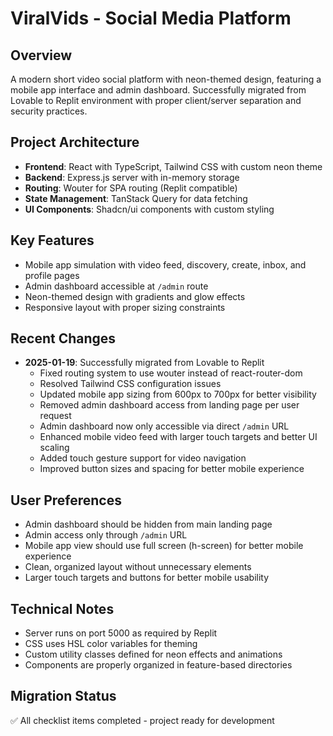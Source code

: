 # ViralVids - Social Media Platform

## Overview
A modern short video social platform with neon-themed design, featuring a mobile app interface and admin dashboard. Successfully migrated from Lovable to Replit environment with proper client/server separation and security practices.

## Project Architecture
- **Frontend**: React with TypeScript, Tailwind CSS with custom neon theme
- **Backend**: Express.js server with in-memory storage
- **Routing**: Wouter for SPA routing (Replit compatible)
- **State Management**: TanStack Query for data fetching
- **UI Components**: Shadcn/ui components with custom styling

## Key Features
- Mobile app simulation with video feed, discovery, create, inbox, and profile pages
- Admin dashboard accessible at `/admin` route
- Neon-themed design with gradients and glow effects
- Responsive layout with proper sizing constraints

## Recent Changes
- **2025-01-19**: Successfully migrated from Lovable to Replit
  - Fixed routing system to use wouter instead of react-router-dom
  - Resolved Tailwind CSS configuration issues
  - Updated mobile app sizing from 600px to 700px for better visibility
  - Removed admin dashboard access from landing page per user request
  - Admin dashboard now only accessible via direct `/admin` URL
  - Enhanced mobile video feed with larger touch targets and better UI scaling
  - Added touch gesture support for video navigation
  - Improved button sizes and spacing for better mobile experience

## User Preferences
- Admin dashboard should be hidden from main landing page
- Admin access only through `/admin` URL
- Mobile app view should use full screen (h-screen) for better mobile experience
- Clean, organized layout without unnecessary elements
- Larger touch targets and buttons for better mobile usability

## Technical Notes
- Server runs on port 5000 as required by Replit
- CSS uses HSL color variables for theming
- Custom utility classes defined for neon effects and animations
- Components are properly organized in feature-based directories

## Migration Status
✅ All checklist items completed - project ready for development